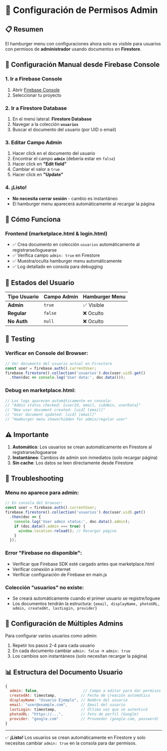 # 🔐 Configuración de Permisos Admin

## 📋 Resumen
El hamburger menu con configuraciones ahora solo es visible para usuarios con permisos de **administrador** usando documentos en **Firestore**.

## 🚀 Configuración Manual desde Firebase Console

### 1. Ir a Firebase Console
1. Abrir [Firebase Console](https://console.firebase.google.com)
2. Seleccionar tu proyecto

### 2. Ir a Firestore Database
1. En el menú lateral: **Firestore Database**
2. Navegar a la colección **`usuarios`**
3. Buscar el documento del usuario (por UID o email)

### 3. Editar Campo Admin
1. Hacer click en el documento del usuario
2. Encontrar el campo **`admin`** (debería estar en `false`)
3. Hacer click en **"Edit field"** 
4. Cambiar el valor a `true`
5. Hacer click en **"Update"**

### 4. ¡Listo!
- **No necesita cerrar sesión** - cambio es instantáneo
- El hamburger menu aparecerá automáticamente al recargar la página

## 📱 Cómo Funciona

### Frontend (marketplace.html & login.html)
- ✅ Crea documento en colección `usuarios` automáticamente al registrarse/loguearse
- ✅ Verifica campo `admin: true` en Firestore
- ✅ Muestra/oculta hamburger menu automáticamente
- ✅ Log detallado en consola para debugging

## 🎯 Estados del Usuario

| Tipo Usuario | Campo Admin | Hamburger Menu |
|--------------|-------------|----------------|
| **Admin**    | `true`      | ✅ Visible     |
| **Regular**  | `false`     | ❌ Oculto      |
| **No Auth**  | `null`      | ❌ Oculto      |

## 🔧 Testing

### Verificar en Console del Browser:
```javascript
// Ver documento del usuario actual en Firestore
const user = firebase.auth().currentUser;
firebase.firestore().collection('usuarios').doc(user.uid).get()
  .then(doc => console.log('User data:', doc.data()));
```

### Debug en marketplace.html:
```javascript
// Los logs aparecen automáticamente en consola:
// "Admin status checked: {userId, email, isAdmin, userData}"
// "New user document created: [uid] [email]"
// "User document updated: [uid] [email]"
// "Hamburger menu shown/hidden for admin/regular user"
```

## ⚠️ Importante

1. **Automático**: Los usuarios se crean automáticamente en Firestore al registrarse/loguearse
2. **Instantáneo**: Cambios de admin son inmediatos (solo recargar página)
3. **Sin cache**: Los datos se leen directamente desde Firestore

## 🚨 Troubleshooting

### Menu no aparece para admin:
```javascript
// En consola del browser:
const user = firebase.auth().currentUser;
firebase.firestore().collection('usuarios').doc(user.uid).get()
  .then(doc => {
    console.log('User admin status:', doc.data().admin);
    if (doc.data().admin === true) {
      window.location.reload(); // Recargar página
    }
  });
```

### Error "Firebase no disponible":
- Verificar que Firebase SDK esté cargado antes que marketplace.html
- Verificar conexión a internet
- Verificar configuración de Firebase en main.js

### Colección "usuarios" no existe:
- Se creará automáticamente cuando el primer usuario se registre/loguee
- Los documentos tendrán la estructura: `{email, displayName, photoURL, admin, createdAt, lastLogin, provider}`

## 👥 Configuración de Múltiples Admins

Para configurar varios usuarios como admin:
1. Repetir los pasos 2-4 para cada usuario
2. En cada documento cambiar `admin: false` → `admin: true`
3. Los cambios son instantáneos (solo necesitan recargar la página)

## 📊 Estructura del Documento Usuario

```javascript
{
  admin: false,                    // Campo a editar para dar permisos
  createdAt: timestamp,           // Fecha de creación automática
  displayName: "Usuario Ejemplo", // Nombre del usuario
  email: "user@example.com",      // Email del usuario
  lastLogin: timestamp,           // Última vez que se autenticó
  photoURL: "https://...",        // Foto de perfil (Google)
  provider: "google.com"          // Proveedor (google.com, password)
}
```

---

✅ **¡Listo!** Los usuarios se crean automáticamente en Firestore y solo necesitas cambiar `admin: true` en la consola para dar permisos.